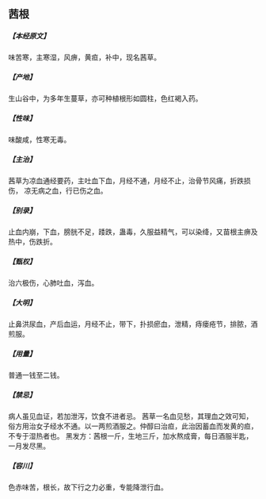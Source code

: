 ## 茜根

##### 【本经原文】
味苦寒，主寒湿，风痹，黄疸，补中，现名茜草。
##### 【产地】
生山谷中，为多年生蔓草，亦可种植根形如圆柱，色红褐入药。
##### 【性味】
味酸咸，性寒无毒。
##### 【主治】
茜草为凉血通经要药，主吐血下血，月经不通，月经不止，治骨节风痛，折跌损伤，
凉无病之血，行已伤之血。
##### 【别录】
止血内崩，下血，膀胱不足，踒跌，蛊毒，久服益精气，可以染绛，又苗根主痹及热中，伤跌折。
##### 【甄权】
治六极伤，心肺吐血，泻血。
##### 【大明】
止鼻洪尿血，产后血运，月经不止，带下，扑损瘀血，泄精，痔瘘疮节，排脓，酒煎服。
##### 【用量】
普通一钱至二钱。
##### 【禁忌】
病人虽见血证，若加泄泻，饮食不进者忌。
茜草一名血见愁，其理血之效可知，俗方用治女子经水不通。以一两煎酒服之。仲醇曰治疸，此治因蓄血而发黄的疸，不专于湿热者也。
黑发方：茜根一斤，生地三斤，加水熬成膏，每日酒服半匙，一月发尽黑。
##### 【容川】
色赤味苦，根长，故下行之力必重，专能降泄行血。